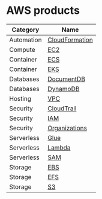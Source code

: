 # AWS products

Category   | Name
-----------|----------------------------
Automation | [CloudFormation](aws-automation.md#cloudformation)
Compute    | [EC2](aws-compute.md#ec2)
Container  | [ECS](aws-container.md#ecs)
Container  | [EKS](aws-container.md#eks)
Databases  | [DocumentDB](aws-databases.md#documentdb)
Databases  | [DynamoDB](aws-databases.md#dynamodb)
Hosting    | [VPC](aws-hosting.md#vpc)
Security   | [CloudTrail](aws-security.md#cloudtrail)
Security   | [IAM](aws-security.md#iam)
Security   | [Organizations](aws-security.md#organizations)
Serverless | [Glue](aws-serverless.md#glue)
Serverless | [Lambda](aws-serverless.md#lambda)
Serverless | [SAM](aws-serverless.md#sam)
Storage    | [EBS](aws-storage.md#ebs)
Storage    | [EFS](aws-storage.md#efs)
Storage    | [S3](aws-storage.md#s3)
